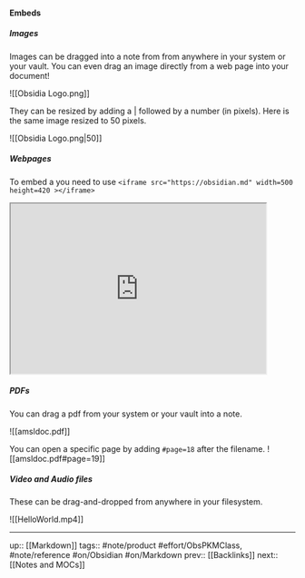 #### Embeds

##### Images
Images can be dragged into a note from from anywhere in your system or your vault. You can even drag an image directly from a web page into your document!

![[Obsidia Logo.png]]

They can be resized by adding a | followed by a number (in pixels). Here is the same image resized to 50 pixels.

![[Obsidia Logo.png|50]]


##### Webpages

To embed a  you need to use 
```<iframe src="https://obsidian.md" width=500 height=420 ></iframe>```

<iframe src="https://obsidian.md" width=450 height=300 ></iframe>

##### PDFs

You can drag a pdf from your system or your vault into a note.

![[amsldoc.pdf]]


You can open a specific page by adding `#page=18` after the filename.
![[amsldoc.pdf#page=19]]

##### Video and Audio files

These can be drag-and-dropped from anywhere in your filesystem.

![[HelloWorld.mp4]]

---
up:: [[Markdown]]
tags:: #note/product #effort/ObsPKMClass, #note/reference #on/Obsidian #on/Markdown 
prev:: [[Backlinks]]
next:: [[Notes and MOCs]]

